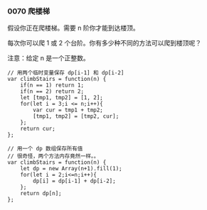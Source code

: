 ### 0070 爬楼梯

假设你正在爬楼梯。需要 n 阶你才能到达楼顶。

每次你可以爬 1 或 2 个台阶。你有多少种不同的方法可以爬到楼顶呢？

注意：给定 n 是一个正整数。

```
// 用两个临时变量保存 dp[i-1] 和 dp[i-2]
var climbStairs = function(n) {
    if(n == 1) return 1;
    if(n == 2) return 2;
    let [tmp1, tmp2] = [1, 2];
    for(let i = 3;i <= n;i++){
        var cur = tmp1 + tmp2;
        [tmp1, tmp2] = [tmp2, cur];
    };
    return cur;
};

// 用一个 dp 数组保存所有值
// 很奇怪，两个方法内存竟然一样。。
var climbStairs = function(n) {
    let dp = new Array(n+1).fill(1);
    for(let i = 2;i<=n;i++){
        dp[i] = dp[i-1] + dp[i-2];
    };
    return dp[n];
};
```

